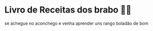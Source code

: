 # Livro de Receitas dos brabo :man_cook:

se achegue no aconchego e venha aprender uns rango boladão de bom
